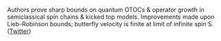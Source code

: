 
Authors prove sharp bounds on quantum OTOCs & operator growth in semiclassical spin chains & kicked top models. Improvements made upon Lieb-Robinson bounds; butterfly velocity is finite at limit of infinite spin S. ([Twitter](https://twitter.com/JoshuahHeath/status/1316763928127512577))
